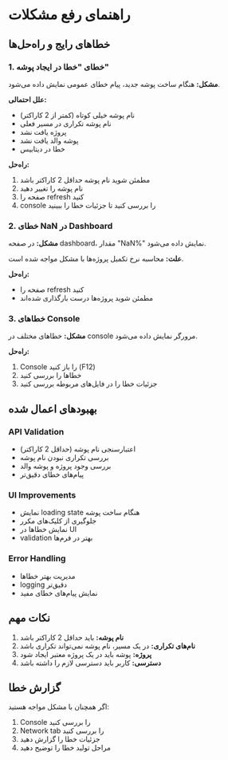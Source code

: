 # راهنمای رفع مشکلات

## خطاهای رایج و راه‌حل‌ها

### 1. خطای "خطا در ایجاد پوشه"

**مشکل:** هنگام ساخت پوشه جدید، پیام خطای عمومی نمایش داده می‌شود.

**علل احتمالی:**
- نام پوشه خیلی کوتاه (کمتر از 2 کاراکتر)
- نام پوشه تکراری در مسیر فعلی
- پروژه یافت نشد
- پوشه والد یافت نشد
- خطا در دیتابیس

**راه‌حل:**
1. مطمئن شوید نام پوشه حداقل 2 کاراکتر باشد
2. نام پوشه را تغییر دهید
3. صفحه را refresh کنید
4. console را بررسی کنید تا جزئیات خطا را ببینید

### 2. خطای NaN در Dashboard

**مشکل:** در صفحه dashboard، مقدار "NaN%" نمایش داده می‌شود.

**علت:** محاسبه نرخ تکمیل پروژه‌ها با مشکل مواجه شده است.

**راه‌حل:**
- صفحه را refresh کنید
- مطمئن شوید پروژه‌ها درست بارگذاری شده‌اند

### 3. خطاهای Console

**مشکل:** خطاهای مختلف در console مرورگر نمایش داده می‌شود.

**راه‌حل:**
1. Console را باز کنید (F12)
2. خطاها را بررسی کنید
3. جزئیات خطا را در فایل‌های مربوطه بررسی کنید

## بهبودهای اعمال شده

### API Validation
- اعتبارسنجی نام پوشه (حداقل 2 کاراکتر)
- بررسی تکراری نبودن نام پوشه
- بررسی وجود پروژه و پوشه والد
- پیام‌های خطای دقیق‌تر

### UI Improvements
- نمایش loading state هنگام ساخت پوشه
- جلوگیری از کلیک‌های مکرر
- نمایش خطاها در UI
- validation بهتر در فرم‌ها

### Error Handling
- مدیریت بهتر خطاها
- logging دقیق‌تر
- نمایش پیام‌های خطای مفید

## نکات مهم

1. **نام پوشه:** باید حداقل 2 کاراکتر باشد
2. **نام‌های تکراری:** در یک مسیر، نام پوشه نمی‌تواند تکراری باشد
3. **پروژه:** پوشه باید در یک پروژه معتبر ایجاد شود
4. **دسترسی:** کاربر باید دسترسی لازم را داشته باشد

## گزارش خطا

اگر همچنان با مشکل مواجه هستید:
1. Console را بررسی کنید
2. Network tab را بررسی کنید
3. جزئیات خطا را گزارش دهید
4. مراحل تولید خطا را توضیح دهید

